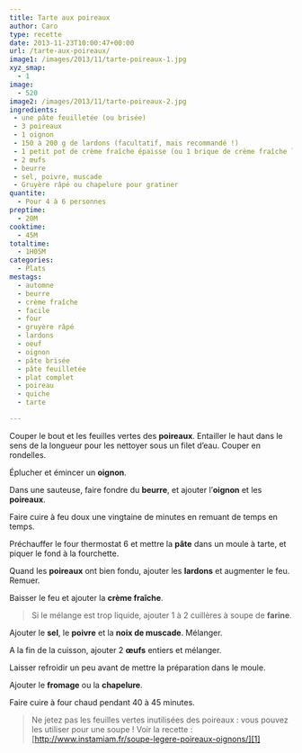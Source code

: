 ```yaml
---
title: Tarte aux poireaux
author: Caro
type: recette
date: 2013-11-23T10:00:47+00:00
url: /tarte-aux-poireaux/
image1: /images/2013/11/tarte-poireaux-1.jpg
xyz_smap:
  - 1
image:
  - 520
image2: /images/2013/11/tarte-poireaux-2.jpg
ingredients:
 - une pâte feuilletée (ou brisée)
 - 3 poireaux
 - 1 oignon
 - 150 à 200 g de lardons (facultatif, mais recommandé !)
 - 1 petit pot de crème fraîche épaisse (ou 1 brique de crème fraîche liquide)
 - 2 œufs
 - beurre
 - sel, poivre, muscade
 - Gruyère râpé ou chapelure pour gratiner
quantite:
  - Pour 4 à 6 personnes
preptime:
  - 20M
cooktime:
  - 45M
totaltime:
  - 1H05M
categories:
  - Plats
mestags:
  - automne
  - beurre
  - crème fraîche
  - facile
  - four
  - gruyère râpé
  - lardons
  - oeuf
  - oignon
  - pâte brisée
  - pâte feuilletée
  - plat complet
  - poireau
  - quiche
  - tarte

---
```

Couper le bout et les feuilles vertes des **poireaux**. Entailler le haut dans le sens de la longueur pour les nettoyer sous un filet d&rsquo;eau. Couper en rondelles.

Éplucher et émincer un **oignon**.

Dans une sauteuse, faire fondre du **beurre**, et ajouter l&rsquo;**oignon** et les **poireaux**.

Faire cuire à feu doux une vingtaine de minutes en remuant de temps en temps.

Préchauffer le four thermostat 6 et mettre la **pâte** dans un moule à tarte, et piquer le fond à la fourchette.

Quand les **poireaux** ont bien fondu, ajouter les **lardons** et augmenter le feu. Remuer.

Baisser le feu et ajouter la **crème fraîche**.

> Si le mélange est trop liquide, ajouter 1 à 2 cuillères à soupe de **farine**.

Ajouter le **sel**, le **poivre** et la **noix de muscade**. Mélanger.

A la fin de la cuisson, ajouter 2 **œufs** entiers et mélanger.

Laisser refroidir un peu avant de mettre la préparation dans le moule.

Ajouter le **fromage** ou la **chapelure**.

Faire cuire à four chaud pendant 40 à 45 minutes.

> Ne jetez pas les feuilles vertes inutilisées des poireaux : vous pouvez les utiliser pour une soupe ! Voir la recette : [http://www.instamiam.fr/soupe-legere-poireaux-oignons/][1]

&nbsp;

 [1]: http://www.instamiam.fr/soupe-legere-poireaux-oignons/ "Soupe légère poireaux-oignons"